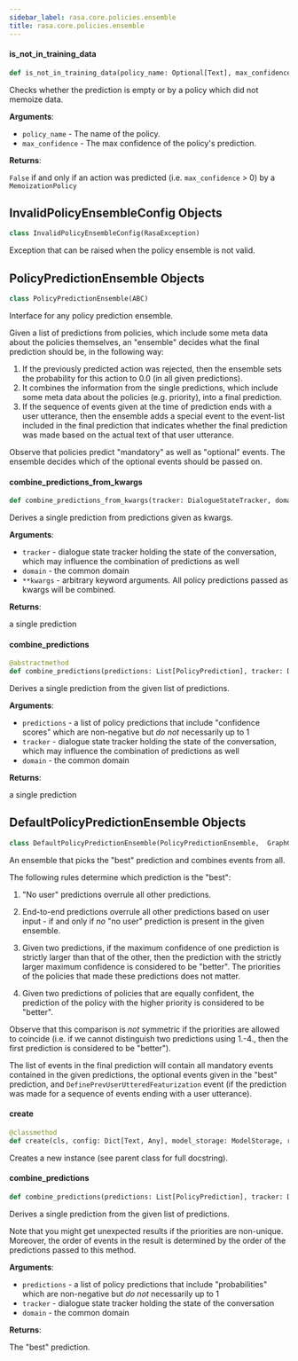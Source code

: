 ```yaml
---
sidebar_label: rasa.core.policies.ensemble
title: rasa.core.policies.ensemble
---
```

#### is\_not\_in\_training\_data

```python
def is_not_in_training_data(policy_name: Optional[Text], max_confidence: Optional[float] = None) -> bool
```

Checks whether the prediction is empty or by a policy which did not memoize data.

**Arguments**:

- `policy_name` - The name of the policy.
- `max_confidence` - The max confidence of the policy&#x27;s prediction.
  

**Returns**:

  `False` if and only if an action was predicted (i.e. `max_confidence` &gt; 0) by
  a `MemoizationPolicy`

## InvalidPolicyEnsembleConfig Objects

```python
class InvalidPolicyEnsembleConfig(RasaException)
```

Exception that can be raised when the policy ensemble is not valid.

## PolicyPredictionEnsemble Objects

```python
class PolicyPredictionEnsemble(ABC)
```

Interface for any policy prediction ensemble.

Given a list of predictions from policies, which include some meta data about the
policies themselves, an &quot;ensemble&quot; decides what the final prediction should be, in
the following way:
1. If the previously predicted action was rejected, then the ensemble sets the
   probability for this action to 0.0 (in all given predictions).
2. It combines the information from the single predictions, which include some
   meta data about the policies (e.g. priority), into a final prediction.
3. If the sequence of events given at the time of prediction ends with a user
   utterance, then the ensemble adds a special event to the event-list included in
   the final prediction that indicates whether the final prediction was made based
   on the actual text of that user utterance.

Observe that policies predict &quot;mandatory&quot; as well as &quot;optional&quot;
events. The ensemble decides which of the optional events should
be passed on.

#### combine\_predictions\_from\_kwargs

```python
def combine_predictions_from_kwargs(tracker: DialogueStateTracker, domain: Domain, **kwargs: Any) -> PolicyPrediction
```

Derives a single prediction from predictions given as kwargs.

**Arguments**:

- `tracker` - dialogue state tracker holding the state of the conversation,
  which may influence the combination of predictions as well
- `domain` - the common domain
- `**kwargs` - arbitrary keyword arguments. All policy predictions passed as
  kwargs will be combined.
  

**Returns**:

  a single prediction

#### combine\_predictions

```python
@abstractmethod
def combine_predictions(predictions: List[PolicyPrediction], tracker: DialogueStateTracker, domain: Domain) -> PolicyPrediction
```

Derives a single prediction from the given list of predictions.

**Arguments**:

- `predictions` - a list of policy predictions that include &quot;confidence scores&quot;
  which are non-negative but *do not* necessarily up to 1
- `tracker` - dialogue state tracker holding the state of the conversation,
  which may influence the combination of predictions as well
- `domain` - the common domain
  

**Returns**:

  a single prediction

## DefaultPolicyPredictionEnsemble Objects

```python
class DefaultPolicyPredictionEnsemble(PolicyPredictionEnsemble,  GraphComponent)
```

An ensemble that picks the &quot;best&quot; prediction and combines events from all.

The following rules determine which prediction is the &quot;best&quot;:
1. &quot;No user&quot; predictions overrule all other predictions.

2. End-to-end predictions overrule all other predictions based on
    user input - if and only if *no* &quot;no user&quot; prediction is present in the
    given ensemble.

3. Given two predictions, if the maximum confidence of one prediction is
    strictly larger than that of the other, then the prediction with the
    strictly larger maximum confidence is considered to be &quot;better&quot;.
    The priorities of the policies that made these predictions does not matter.

4. Given two predictions of policies that are equally confident, the
    prediction of the policy with the higher priority is considered to be
    &quot;better&quot;.

Observe that this comparison is *not* symmetric if the priorities are allowed to
coincide (i.e. if we cannot distinguish two predictions using 1.-4., then
the first prediction is considered to be &quot;better&quot;).

The list of events in the final prediction will contain all mandatory
events contained in the given predictions, the optional events given in the
&quot;best&quot; prediction, and `DefinePrevUserUtteredFeaturization` event (if the
prediction was made for a sequence of events ending with a user utterance).

#### create

```python
@classmethod
def create(cls, config: Dict[Text, Any], model_storage: ModelStorage, resource: Resource, execution_context: ExecutionContext) -> DefaultPolicyPredictionEnsemble
```

Creates a new instance (see parent class for full docstring).

#### combine\_predictions

```python
def combine_predictions(predictions: List[PolicyPrediction], tracker: DialogueStateTracker, domain: Domain) -> PolicyPrediction
```

Derives a single prediction from the given list of predictions.

Note that you might get unexpected results if the priorities are non-unique.
Moreover, the order of events in the result is determined by the order of the
predictions passed to this method.

**Arguments**:

- `predictions` - a list of policy predictions that include &quot;probabilities&quot;
  which are non-negative but *do not* necessarily up to 1
- `tracker` - dialogue state tracker holding the state of the conversation
- `domain` - the common domain
  

**Returns**:

  The &quot;best&quot; prediction.

